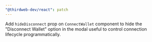 ```yaml
---
"@thirdweb-dev/react": patch
---
```


Add `hideDisconnect` prop on `ConnectWallet` component to hide the "Disconnect Wallet" option in the modal useful to control connection lifecycle programmatically.
